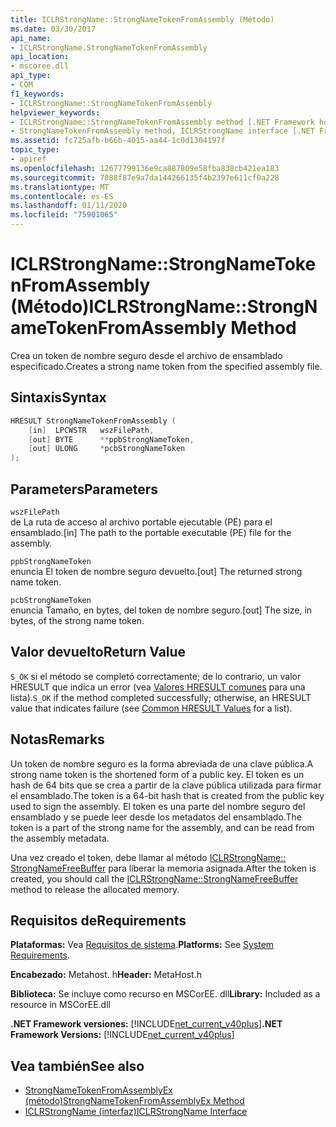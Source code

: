 ```yaml
---
title: ICLRStrongName::StrongNameTokenFromAssembly (Método)
ms.date: 03/30/2017
api_name:
- ICLRStrongName.StrongNameTokenFromAssembly
api_location:
- mscoree.dll
api_type:
- COM
f1_keywords:
- ICLRStrongName::StrongNameTokenFromAssembly
helpviewer_keywords:
- ICLRStrongName::StrongNameTokenFromAssembly method [.NET Framework hosting]
- StrongNameTokenFromAssembly method, ICLRStrongName interface [.NET Framework hosting]
ms.assetid: fc725afb-b66b-4015-aa44-1c0d1304197f
topic_type:
- apiref
ms.openlocfilehash: 12677799136e9ca887809e58fba838cb421ea183
ms.sourcegitcommit: 7088f87e9a7da144266135f4b2397e611cf0a228
ms.translationtype: MT
ms.contentlocale: es-ES
ms.lasthandoff: 01/11/2020
ms.locfileid: "75901065"
---
```

# <a name="iclrstrongnamestrongnametokenfromassembly-method"></a><span data-ttu-id="b9ff1-102">ICLRStrongName::StrongNameTokenFromAssembly (Método)</span><span class="sxs-lookup"><span data-stu-id="b9ff1-102">ICLRStrongName::StrongNameTokenFromAssembly Method</span></span>
<span data-ttu-id="b9ff1-103">Crea un token de nombre seguro desde el archivo de ensamblado especificado.</span><span class="sxs-lookup"><span data-stu-id="b9ff1-103">Creates a strong name token from the specified assembly file.</span></span>  
  
## <a name="syntax"></a><span data-ttu-id="b9ff1-104">Sintaxis</span><span class="sxs-lookup"><span data-stu-id="b9ff1-104">Syntax</span></span>  
  
```cpp  
HRESULT StrongNameTokenFromAssembly (  
    [in]  LPCWSTR   wszFilePath,  
    [out] BYTE      **ppbStrongNameToken,  
    [out] ULONG     *pcbStrongNameToken  
);  
```  
  
## <a name="parameters"></a><span data-ttu-id="b9ff1-105">Parameters</span><span class="sxs-lookup"><span data-stu-id="b9ff1-105">Parameters</span></span>  
 `wszFilePath`  
 <span data-ttu-id="b9ff1-106">de La ruta de acceso al archivo portable ejecutable (PE) para el ensamblado.</span><span class="sxs-lookup"><span data-stu-id="b9ff1-106">[in] The path to the portable executable (PE) file for the assembly.</span></span>  
  
 `ppbStrongNameToken`  
 <span data-ttu-id="b9ff1-107">enuncia El token de nombre seguro devuelto.</span><span class="sxs-lookup"><span data-stu-id="b9ff1-107">[out] The returned strong name token.</span></span>  
  
 `pcbStrongNameToken`  
 <span data-ttu-id="b9ff1-108">enuncia Tamaño, en bytes, del token de nombre seguro.</span><span class="sxs-lookup"><span data-stu-id="b9ff1-108">[out] The size, in bytes, of the strong name token.</span></span>  
  
## <a name="return-value"></a><span data-ttu-id="b9ff1-109">Valor devuelto</span><span class="sxs-lookup"><span data-stu-id="b9ff1-109">Return Value</span></span>  
 <span data-ttu-id="b9ff1-110">`S_OK` si el método se completó correctamente; de lo contrario, un valor HRESULT que indica un error (vea [Valores HRESULT comunes](/windows/win32/seccrypto/common-hresult-values) para una lista).</span><span class="sxs-lookup"><span data-stu-id="b9ff1-110">`S_OK` if the method completed successfully; otherwise, an HRESULT value that indicates failure (see [Common HRESULT Values](/windows/win32/seccrypto/common-hresult-values) for a list).</span></span>  
  
## <a name="remarks"></a><span data-ttu-id="b9ff1-111">Notas</span><span class="sxs-lookup"><span data-stu-id="b9ff1-111">Remarks</span></span>  
 <span data-ttu-id="b9ff1-112">Un token de nombre seguro es la forma abreviada de una clave pública.</span><span class="sxs-lookup"><span data-stu-id="b9ff1-112">A strong name token is the shortened form of a public key.</span></span> <span data-ttu-id="b9ff1-113">El token es un hash de 64 bits que se crea a partir de la clave pública utilizada para firmar el ensamblado.</span><span class="sxs-lookup"><span data-stu-id="b9ff1-113">The token is a 64-bit hash that is created from the public key used to sign the assembly.</span></span> <span data-ttu-id="b9ff1-114">El token es una parte del nombre seguro del ensamblado y se puede leer desde los metadatos del ensamblado.</span><span class="sxs-lookup"><span data-stu-id="b9ff1-114">The token is a part of the strong name for the assembly, and can be read from the assembly metadata.</span></span>  
  
 <span data-ttu-id="b9ff1-115">Una vez creado el token, debe llamar al método [ICLRStrongName:: StrongNameFreeBuffer](../../../../docs/framework/unmanaged-api/hosting/iclrstrongname-strongnamefreebuffer-method.md) para liberar la memoria asignada.</span><span class="sxs-lookup"><span data-stu-id="b9ff1-115">After the token is created, you should call the [ICLRStrongName::StrongNameFreeBuffer](../../../../docs/framework/unmanaged-api/hosting/iclrstrongname-strongnamefreebuffer-method.md) method to release the allocated memory.</span></span>  
  
## <a name="requirements"></a><span data-ttu-id="b9ff1-116">Requisitos de</span><span class="sxs-lookup"><span data-stu-id="b9ff1-116">Requirements</span></span>  
 <span data-ttu-id="b9ff1-117">**Plataformas:** Vea [Requisitos de sistema](../../../../docs/framework/get-started/system-requirements.md).</span><span class="sxs-lookup"><span data-stu-id="b9ff1-117">**Platforms:** See [System Requirements](../../../../docs/framework/get-started/system-requirements.md).</span></span>  
  
 <span data-ttu-id="b9ff1-118">**Encabezado:** Metahost. h</span><span class="sxs-lookup"><span data-stu-id="b9ff1-118">**Header:** MetaHost.h</span></span>  
  
 <span data-ttu-id="b9ff1-119">**Biblioteca:** Se incluye como recurso en MSCorEE. dll</span><span class="sxs-lookup"><span data-stu-id="b9ff1-119">**Library:** Included as a resource in MSCorEE.dll</span></span>  
  
 <span data-ttu-id="b9ff1-120">**.NET Framework versiones:** [!INCLUDE[net_current_v40plus](../../../../includes/net-current-v40plus-md.md)]</span><span class="sxs-lookup"><span data-stu-id="b9ff1-120">**.NET Framework Versions:** [!INCLUDE[net_current_v40plus](../../../../includes/net-current-v40plus-md.md)]</span></span>  
  
## <a name="see-also"></a><span data-ttu-id="b9ff1-121">Vea también</span><span class="sxs-lookup"><span data-stu-id="b9ff1-121">See also</span></span>

- [<span data-ttu-id="b9ff1-122">StrongNameTokenFromAssemblyEx (método)</span><span class="sxs-lookup"><span data-stu-id="b9ff1-122">StrongNameTokenFromAssemblyEx Method</span></span>](../../../../docs/framework/unmanaged-api/hosting/iclrstrongname-strongnametokenfromassemblyex-method.md)
- [<span data-ttu-id="b9ff1-123">ICLRStrongName (interfaz)</span><span class="sxs-lookup"><span data-stu-id="b9ff1-123">ICLRStrongName Interface</span></span>](../../../../docs/framework/unmanaged-api/hosting/iclrstrongname-interface.md)
